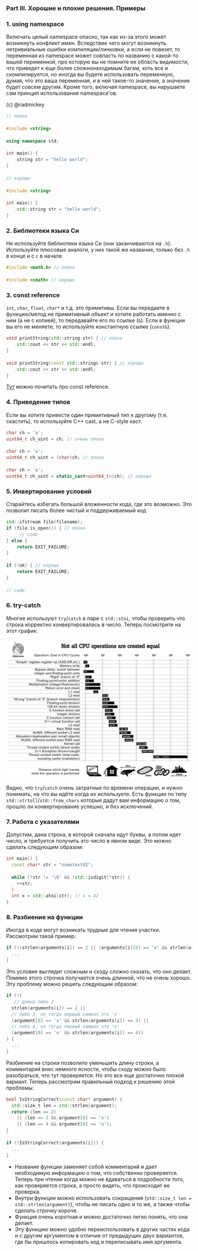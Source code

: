 ### Part III. Хорошие и плохие решения. Примеры

### 1. using namespace

Включать целый namespace опасно, так как из-за этого может возникнуть конфликт имен. Вследствие чего могут возникнуть нетривиальные ошибки компиляции/линковки, а если не повезет, то переменная из namespace может совпасть по названию с какой-то вашей переменной, про которую вы не помните ее область видимости, что приведет к еще более сложнонаходимым багам, хоть все и скомпилируется, но иногда вы будете использовать переменную, думая, что это ваша переменная, и в ней такое-то значение, а значение будет совсем другим. Кроме того, включая namespace, вы нарушаете сам принцип использования namespace'ов.

(c) @radmickey

```C++
// плохо

#include <string>

using namespace std;

int main() {
    string str = "hello world";
}

// хорошо

#include <string>

int main() {
    std::string str = "hello world";
}
```
### 2. Библиотеки языка Си

Не используйте библиотеки языка Си (они заканчиваются на `.h`). Используйте плюсовые аналоги, у них такой же название, только без `.h` в конце и с `c` в начале.

```C++
#include <math.h> // плохо

#include <cmath> // хорошо
```

### 3. const reference

`int`, `char`, `float`, `char*` и т.д. это примитивы. Если вы передаете в функцию/метод не примитивный объект и хотите работать именно с ним (а не с копией), то передавайте его по ссылке (`&`). Если в функции вы его не меняете, то используйте константную ссылке (`const&`).

```C++
void printString(std::string str) { // плохо
    std::cout << str << std::endl;
}

void printString(const std::string& str) { // хорошо
    std::cout << str << std::endl;
}
```

[Тут](https://stackoverflow.com/questions/2627166/what-is-the-difference-between-a-const-reference-and-normal-parameter) можно почитать про const reference.

### 4. Приведение типов

Если вы хотите привести один примитивный тип к другому (т.е. скастить), то используйте C++ cast, а не C-style каст.

```C++
char ch = 'a';
uint64_t ch_uint = ch; // очень плохо

char ch = 'a';
uint64_t ch_uint = (char)ch; // плохо

char ch = 'a';
uint64_t ch_uint = static_cast<uint64_t>(ch); // хорошо
```

### 5. Инвертирование условий

Старайтесь избегать большой вложенности кода, где это возможно. Это позволит писать более чистый и поддерживаемый код

```C++
std::ifstream file(filename);
if (file.is_open()) { // плохо
     // code
} else {
    return EXIT_FAILURE;
}

if (!ok) { // хорошо
    return EXIT_FAILURE;
}

// code
```

### 6. try-catch

Многие используют `try`/`catch` в паре с `std::stoi`, чтобы проверить что строка корректно конвертировалась в число. Теперь посмотрите на этот график:

![operation_cost](../images/operation_cost.jpeg)

Видно, что `try`/`catch` очень затратные по времени операции, и нужно понимать, на что вы идёте когда их используете. Есть функции по типу `std::strtoll`/`std::from_chars` которые дадут вам информацию о том, прошло ли конвертирование успешно, и без исключений. 

### 7. Работа с указателями

Допустим, дана строка, в которой сначала идут буквы, а потом идет число, и
требуется получить это число в явном виде. Это можно сделать следующим образом:

```C++
int main() {
  const char* str = "sometext42";

  while (*str != '\0' && !std::isdigit(*str)) {
    ++str;
  }
  int x = std::atoi(str); // x = 42
}
```

### 8. Разбиение на функции

Иногда в коде могут возникать трудные для чтения участки. Рассмотрим такой пример:

```C++
if (!(strlen(arguments[i]) == 2 || (arguments[i][0] == 'x' && strlen(arguments[i]) == 3) || (arguments[i][0] == 'o' && strlen(arguments[i]) == 4))) {
  ...
}
```

Это условие выглядит сложным и сходу сложно сказать, что оно делает. Помимо этого строчка получается очень длинной, что не очень хорошо. Эту проблему можно решить следующим образом:

```C++
if (!(
   // длина либо 2
  strlen(arguments[i]) == 2 ||
  // либо 3, но тогда первый символ это 'x'
  (argument[0] == 'x' && strlen(arguments[i]) == 3) ||
  // либо 4, но тогда первый символ это 'o'
  (argument[0] == 'o' && strlen(arguments[i]) == 4))
) {
  ...
}
```

Разбиение на строки позволило уменьшить длину строки, а комментарий внес немного ясности, чтобы сходу можно было разобраться, что тут проверяется. Но это все еще достаточно плохой вариант. Теперь рассмотрим правильный подход к решению этой проблемы:

```C++
bool IsStringCorrect(const char* argument) {
  std::size_t len = std::strlen(argument);
  return (len == 2)
    || (len == 3 && argument[0] == 'x')
    || (len == 4 && argument[0] == 'o');
}

if (!IsStringCorrect(arguments[i])) {
  ...
}
```

+ Название функции заменяет собой комментарий и дает необходимую информацию о том, что собственно проверяется. Теперь при чтении когда можно не вдаваться в подробности того, как проверяется строка, а просто видеть, что происходит ее проверка.
+ Внутри функции можно использовать сокращения (`std::size_t len = std::strlen(argument)`), чтобы не писать одно и то же, а также чтобы сделать строчку короче.
+ Функция очень короткая и можно достаточно легко понять, что она делает.
+ Эту функцию можно удобно переиспользовать в других частях кода и с другим аргументом в отличие от предыдущих двух вариантов, где бы пришлось копировать код и переписывать имя аргумента.